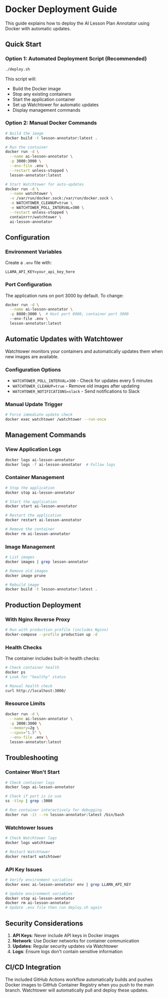 # Docker Deployment Guide

This guide explains how to deploy the AI Lesson Plan Annotator using Docker with automatic updates.

## Quick Start

### Option 1: Automated Deployment Script (Recommended)
```bash
./deploy.sh
```

This script will:
- Build the Docker image
- Stop any existing containers
- Start the application container
- Set up Watchtower for automatic updates
- Display management commands

### Option 2: Manual Docker Commands
```bash
# Build the image
docker build -t lesson-annotator:latest .

# Run the container
docker run -d \
  --name ai-lesson-annotator \
  -p 3000:3000 \
  --env-file .env \
  --restart unless-stopped \
  lesson-annotator:latest

# Start Watchtower for auto-updates
docker run -d \
  --name watchtower \
  -v /var/run/docker.sock:/var/run/docker.sock \
  -e WATCHTOWER_CLEANUP=true \
  -e WATCHTOWER_POLL_INTERVAL=300 \
  --restart unless-stopped \
  containrrr/watchtower \
  ai-lesson-annotator
```

## Configuration

### Environment Variables
Create a `.env` file with:
```
LLAMA_API_KEY=your_api_key_here
```

### Port Configuration
The application runs on port 3000 by default. To change:
```bash
docker run -d \
  --name ai-lesson-annotator \
  -p 8080:3000 \  # Host port 8080, container port 3000
  --env-file .env \
  lesson-annotator:latest
```

## Automatic Updates with Watchtower

Watchtower monitors your containers and automatically updates them when new images are available.

### Configuration Options
- `WATCHTOWER_POLL_INTERVAL=300` - Check for updates every 5 minutes
- `WATCHTOWER_CLEANUP=true` - Remove old images after updating
- `WATCHTOWER_NOTIFICATIONS=slack` - Send notifications to Slack

### Manual Update Trigger
```bash
# Force immediate update check
docker exec watchtower /watchtower --run-once
```

## Management Commands

### View Application Logs
```bash
docker logs ai-lesson-annotator
docker logs -f ai-lesson-annotator  # Follow logs
```

### Container Management
```bash
# Stop the application
docker stop ai-lesson-annotator

# Start the application
docker start ai-lesson-annotator

# Restart the application
docker restart ai-lesson-annotator

# Remove the container
docker rm ai-lesson-annotator
```

### Image Management
```bash
# List images
docker images | grep lesson-annotator

# Remove old images
docker image prune

# Rebuild image
docker build -t lesson-annotator:latest .
```

## Production Deployment

### With Nginx Reverse Proxy
```bash
# Run with production profile (includes Nginx)
docker-compose --profile production up -d
```

### Health Checks
The container includes built-in health checks:
```bash
# Check container health
docker ps
# Look for "healthy" status

# Manual health check
curl http://localhost:3000/
```

### Resource Limits
```bash
docker run -d \
  --name ai-lesson-annotator \
  -p 3000:3000 \
  --memory=2g \
  --cpus="1.5" \
  --env-file .env \
  lesson-annotator:latest
```

## Troubleshooting

### Container Won't Start
```bash
# Check container logs
docker logs ai-lesson-annotator

# Check if port is in use
ss -tlnp | grep :3000

# Run container interactively for debugging
docker run -it --rm lesson-annotator:latest /bin/bash
```

### Watchtower Issues
```bash
# Check Watchtower logs
docker logs watchtower

# Restart Watchtower
docker restart watchtower
```

### API Key Issues
```bash
# Verify environment variables
docker exec ai-lesson-annotator env | grep LLAMA_API_KEY

# Update environment variables
docker stop ai-lesson-annotator
docker rm ai-lesson-annotator
# Update .env file then run deploy.sh again
```

## Security Considerations

1. **API Keys**: Never include API keys in Docker images
2. **Network**: Use Docker networks for container communication
3. **Updates**: Regular security updates via Watchtower
4. **Logs**: Ensure logs don't contain sensitive information

## CI/CD Integration

The included GitHub Actions workflow automatically builds and pushes Docker images to GitHub Container Registry when you push to the main branch. Watchtower will automatically pull and deploy these updates.